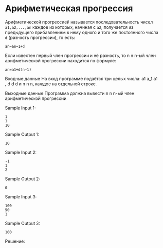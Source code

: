 # Арифметическая прогрессия

Арифметической прогрессией называется последовательность чисел ```a1,a2,...,an``` каждое из которых, начиная с ```a2```, получается из предыдущего прибавлением к нему одного и того же постоянного числа ```d``` (разность прогрессии), то есть:

```an​=an−1​+d```

Если известен первый член прогрессии и её разность, то n n n-ый член арифметической прогрессии находится по формуле:

```an​=a1​+d(n−1)```

Входные данные
На вход программе подаётся три целых числа: a1 a_1 a1​, d d d и n n n, каждое на отдельной строке.

Выходные данные
Программа должна вывести n n n-ый член арифметической прогрессии.

Sample Input 1:
```
1
1
10
```

Sample Output 1:
```
10
```

Sample Input 2:
```
-1
1
2
```

Sample Output 2:
```
0
```

Sample Input 3:
```
100
50
1
```

Sample Output 3:
```
100
```

Решение:
```

```
